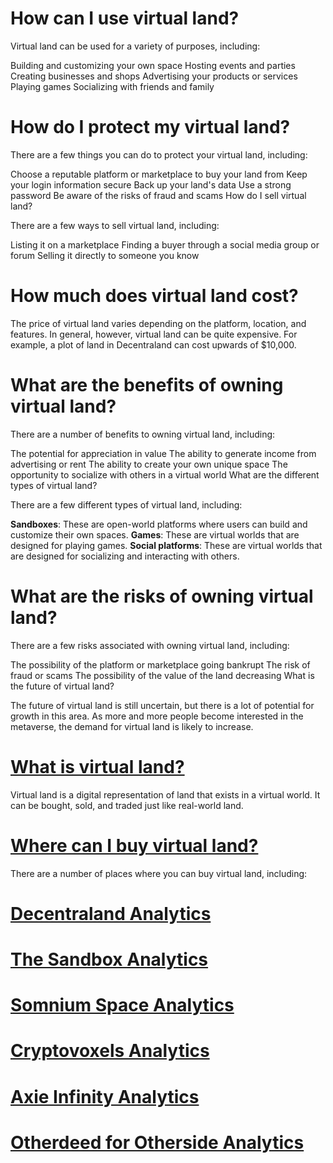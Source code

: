 # How can I use virtual land?

Virtual land can be used for a variety of purposes, including:

Building and customizing your own space
Hosting events and parties
Creating businesses and shops
Advertising your products or services
Playing games
Socializing with friends and family

# How do I protect my virtual land?

There are a few things you can do to protect your virtual land, including:

Choose a reputable platform or marketplace to buy your land from
Keep your login information secure
Back up your land's data
Use a strong password
Be aware of the risks of fraud and scams
How do I sell virtual land?

There are a few ways to sell virtual land, including:

Listing it on a marketplace
Finding a buyer through a social media group or forum
Selling it directly to someone you know

# How much does virtual land cost?

The price of virtual land varies depending on the platform, location, and features. In general, however, virtual land can be quite expensive. For example, a plot of land in Decentraland can cost upwards of $10,000.

# What are the benefits of owning virtual land?

There are a number of benefits to owning virtual land, including:

The potential for appreciation in value
The ability to generate income from advertising or rent
The ability to create your own unique space
The opportunity to socialize with others in a virtual world
What are the different types of virtual land?

There are a few different types of virtual land, including:

**Sandboxes**: These are open-world platforms where users can build and customize their own spaces.
**Games**: These are virtual worlds that are designed for playing games.
**Social platforms**: These are virtual worlds that are designed for socializing and interacting with others.

# What are the risks of owning virtual land?

There are a few risks associated with owning virtual land, including:

The possibility of the platform or marketplace going bankrupt
The risk of fraud or scams
The possibility of the value of the land decreasing
What is the future of virtual land?

The future of virtual land is still uncertain, but there is a lot of potential for growth in this area. As more and more people become interested in the metaverse, the demand for virtual land is likely to increase.

# [What is virtual land?](https://landındex.io "What is virtual land?")

Virtual land is a digital representation of land that exists in a virtual world. It can be bought, sold, and traded just like real-world land.

# [Where can I buy virtual land?](http://landindex.io "Where can I buy virtual land?")

There are a number of places where you can buy virtual land, including:

# [Decentraland Analytics](https://landindex.io/projects/decentraland "Decentraland Analytics")
# [The Sandbox Analytics](https://landindex.io/projects/sandbox "The Sandbox Analytics")
# [Somnium Space Analytics](https://landindex.io "Somnium Space Analytics")
# [Cryptovoxels Analytics](https://landindex.io "Cryptovoxels Analytics")
# [Axie Infinity Analytics](https://landindex.io "# Axie Infinity Analytics")
# [Otherdeed for Otherside Analytics](https://landindex.io/projects/otherdeed "Otherdeed for Otherside Analytics")
